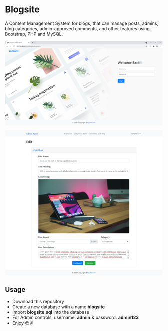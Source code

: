 # Blogsite

A Content Management System for blogs, that can manage posts, admins, blog categories, admin-approved comments, and other features using Bootstrap, PHP and MySQL.

![Login Page](./Snapshots/login.png)

![Login Page Test](./Snapshots/editpost.jpg)

## Usage

* Download this repository
* Create a new database with a name **blogsite**
* Import **blogsite.sql** into the database
* For Admin controls, username: **admin** & password: **admin123** 
* Enjoy 😊✌
